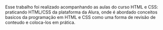 Esse trabalho foi realizado acompanhando as aulas do curso HTML e CSS: praticando HTML/CSS da plataforma da Alura, onde é abordado conceitos basicos da programação em HTML e CSS como uma forma de revisão de conteudo e coloca-los em prática. 
